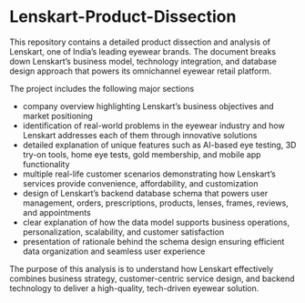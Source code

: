 # Lenskart-Product-Dissection

This repository contains a detailed product dissection and analysis of Lenskart, one of India’s leading eyewear brands. The document breaks down Lenskart’s business model, technology integration, and database design approach that powers its omnichannel eyewear retail platform.

The project includes the following major sections

* company overview highlighting Lenskart’s business objectives and market positioning
* identification of real-world problems in the eyewear industry and how Lenskart addresses each of them through innovative solutions
* detailed explanation of unique features such as AI-based eye testing, 3D try-on tools, home eye tests, gold membership, and mobile app functionality
* multiple real-life customer scenarios demonstrating how Lenskart’s services provide convenience, affordability, and customization
* design of Lenskart’s backend database schema that powers user management, orders, prescriptions, products, lenses, frames, reviews, and appointments
* clear explanation of how the data model supports business operations, personalization, scalability, and customer satisfaction
* presentation of rationale behind the schema design ensuring efficient data organization and seamless user experience

The purpose of this analysis is to understand how Lenskart effectively combines business strategy, customer-centric service design, and backend technology to deliver a high-quality, tech-driven eyewear solution.

